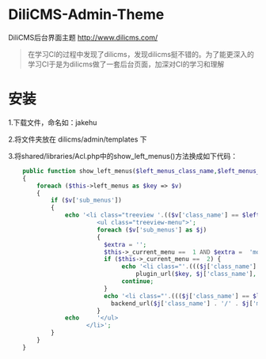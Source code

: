 # DiliCMS-Admin-Theme
DiliCMS后台界面主题 http://www.dilicms.com/
> 在学习CI的过程中发现了dilicms，发现dilicms挺不错的。为了能更深入的学习CI于是为dilicms做了一套后台页面，加深对CI的学习和理解

# 安装

1.下载文件，命名如：jakehu

2.将文件夹放在 dilicms/admin/templates 下

3.将shared/libraries/Acl.php中的show_left_menus()方法换成如下代码：

```php
	public function show_left_menus($left_menus_class_name,$left_menus_method_name)
	{
		foreach ($this->left_menus as $key => $v)
		{
			if ($v['sub_menus'])
			{
				echo '<li class="treeview '.(($v['class_name'] == $left_menus_class_name) ? 'active' : '').'"><a href="#"><i class="fa fa-circle-o"></i>' . $v['menu_name'] . '</a>
					     <ul class="treeview-menu">';
						 foreach ($v['sub_menus'] as $j)
						 {
						   $extra = '';
						   $this->_current_menu ==  1 AND $extra =  'model=' . $j['extra'] ;
						   if ($this->_current_menu ==  2) {
						        echo '<li class="'.((($j['class_name'] == $left_menus_class_name) and ($j['method_name'] == $left_menus_method_name)) ? 'active' : '').'"><a href="' . 
						   	        plugin_url($key, $j['class_name'], $j['method_name']) . '">' . $j['menu_name'] . '</a></li>';
						   	    continue;
						   } 
						   echo '<li class="'.((($j['class_name'] == $left_menus_class_name) and ($j['method_name'] == $left_menus_method_name)) ? 'active' : '').'"><a href="' . 
						   	 backend_url($j['class_name'] . '/' . $j['method_name'], $extra) . '">' . $j['menu_name'] . '</a></li>';
						 }
				echo	 '</ul>
				      </li>';	
			}
		}
	}
```
